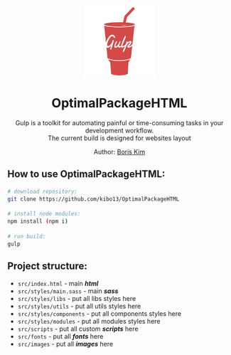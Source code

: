 <p align="center">
  <img 
    height="160"
    width="160"
    src="https://github.com/kibo13/OptimalPackageHTML/blob/master/src/images/gulp.png"
    alt="OptimalPackageHTML">
  
  <h1 align="center">OptimalPackageHTML</h1>
  <p align="center">
    Gulp is a toolkit for automating painful or 
		time-consuming tasks in your development workflow.<br> 
		The current build is designed for websites layout 
  </p>
  <p align="center">Author: <a href="https://github.com/kibo13" target="_blank">Boris Kim</a></p>
</p>

## How to use OptimalPackageHTML:

```bash
# download repository:
git clone https://github.com/kibo13/OptimalPackageHTML

# install node modules:
npm install (npm i)

# run build:
gulp

```

## Project structure:

- `src/index.html` - main <strong><em>html</em></strong>
- `src/styles/main.sass` - main <strong><em>sass</em></strong>
- `src/styles/libs` - put all libs styles here
- `src/styles/utils` - put all utils styles here
- `src/styles/components` - put all components styles here
- `src/styles/modules` - put all modules styles here
- `src/scripts` - put all custom <strong><em>scripts</em></strong> here
- `src/fonts` - put all <strong><em>fonts</em></strong> here
- `src/images` - put all <strong><em>images</em></strong> here
